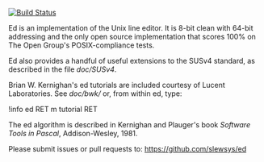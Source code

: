 [![Build Status](https://travis-ci.com/slewsys/ed.svg?branch=master)](https://travis-ci.com/slewsys/ed)

Ed is an implementation of the Unix line editor. It is 8-bit clean
with 64-bit addressing and the only open source implementation that
scores 100% on The Open Group's POSIX-compliance tests.

Ed also provides a handful of useful extensions to the SUSv4 standard,
as described in the file _doc/SUSv4_.

Brian W. Kernighan's ed tutorials are included courtesy of Lucent
Laboratories. See _doc/bwk/_ or, from within ed, type:

  !info ed RET m tutorial RET

The ed algorithm is described in Kernighan and Plauger's book
_Software Tools in Pascal_, Addison-Wesley, 1981.

Please submit issues or pull requests to: <https://github.com/slewsys/ed>
